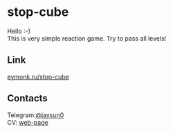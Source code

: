 # stop-cube
Hello :-) <br>
This is very simple reaction game. Try to pass all levels!

## Link
[eymonk.ru/stop-cube](https://eymonk.ru/stop-cube)

## Contacts 
Telegram:[@jaysun0](https://t.me/jaysun0)<br>
CV: [web-page](https://jaysuno0.github.io/rsschool-cv/)
